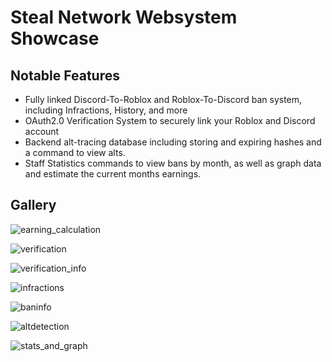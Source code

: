 # Steal Network Websystem Showcase
## Notable Features
- Fully linked Discord-To-Roblox and Roblox-To-Discord ban system, including Infractions, History, and more
- OAuth2.0 Verification System to securely link your Roblox and Discord account
- Backend alt-tracing database including storing and expiring hashes and a command to view alts.
- Staff Statistics commands to view bans by month, as well as graph data and estimate the current months earnings.

## Gallery
![earning_calculation](https://github.com/SpiralAPI/steal-network-showcase/assets/45252038/fc0db8ec-9c38-42a8-87a9-e5159502cd72)

![verification](https://github.com/SpiralAPI/steal-network-showcase/assets/45252038/4ce549a1-ba71-4539-bfa9-544b7fa73688)

![verification_info](https://github.com/SpiralAPI/steal-network-showcase/assets/45252038/ac4a8422-cb4b-48b5-96bf-10635a3924bf)

![infractions](https://github.com/SpiralAPI/steal-network-showcase/assets/45252038/da3b999f-6a50-4813-bfe0-1c0b6e370f88)

![baninfo](https://github.com/SpiralAPI/steal-network-showcase/assets/45252038/bf7a8ebe-055c-4efb-943a-e1b1a82853de)

![altdetection](https://github.com/SpiralAPI/steal-network-showcase/assets/45252038/7c486208-a39d-4677-ab71-5b67e96eab8d)

![stats_and_graph](https://github.com/SpiralAPI/steal-network-showcase/assets/45252038/5e971298-b21d-44c8-ac9c-0dc5ff92d837)

